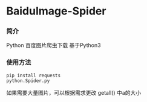 # BaiduImage-Spider

### 简介
 Python 百度图片爬虫下载
 基于Python3

### 使用方法
	pip install requests
	python.Spider.py

如果需要大量图片，可以根据需求更改 getall() 中a的大小
